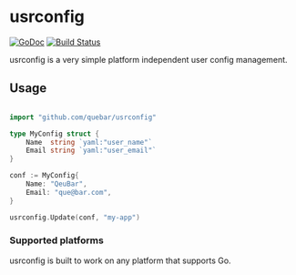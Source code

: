# usrconfig

[![GoDoc](https://godoc.org/github.com/qeubar/usrconfig?status.svg)](https://godoc.org/github.com/qeubar/usrconfig)
[![Build Status](https://travis-ci.com/qeubar/usrconfig.svg?branch=master)](https://travis-ci.com/qeubar/usrconfig)

usrconfig is a very simple platform independent user config management.

## Usage

```go

import "github.com/quebar/usrconfig"

type MyConfig struct {
    Name  string `yaml:"user_name"`
    Email string `yaml:"user_email"`
}

conf := MyConfig{
    Name: "QeuBar",
    Email: "que@bar.com",
}

usrconfig.Update(conf, "my-app")
```

### Supported platforms
usrconfig is built to work on any platform that supports Go.
